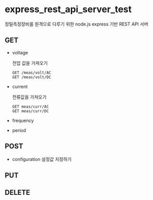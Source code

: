 # express_rest_api_server_test

정밀측정장비를 원격으로 다루기 위한 node.js express 기반 REST API 서버 

## GET
* voltage

  전압 값을 가져오기

  ``` 
  GET /meas/volt/AC
  GET /meas/volt/DC
  ```

* current

  전류값을 가져오기

  ``` 
  GET meas/curr/AC
  GET meas/curr/DC
  ```

* frequency

*  period

## POST

* configuration
    설정값 지정하기


## PUT

## DELETE